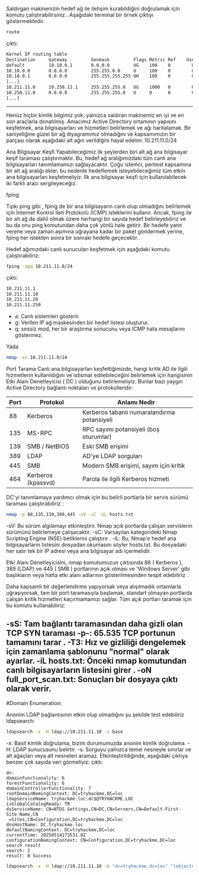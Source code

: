 Saldırgan makinenizin hedef ağ ile iletişim kurabildiğini doğrulamak için komutu çalıştırabilirsiniz . Aşağıdaki terminal bir örnek çıktıyı göstermektedir.
```bash
route
```
çıktı:
```bash
Kernel IP routing table
Destination     Gateway         Genmask         Flags Metric Ref    Use Iface
default         10.10.0.1       0.0.0.0         UG    100    0        0 ens5
10.10.0.0       0.0.0.0         255.255.0.0     U     100    0        0 ens5
10.10.0.1       0.0.0.0         255.255.255.255 UH    100    0        0 ens5
[...]
10.211.11.0     10.250.11.1     255.255.255.0   UG    1000   0        0 tun0
10.250.11.0     0.0.0.0         255.255.255.0   U     0      0        0 tun0
[...]
```
---
Henüz hiçbir kimlik bilgimiz yok; yalnızca saldıran makinemiz en iyi ve en son araçlarla donatılmış.
Amacımız Active Directory ortamının yapısını keşfetmek, ana bilgisayarları ve hizmetleri belirlemek ve ağı haritalamak.
Bir saniyeliğine güzel bir ağ diyagramımız olmadığını ve kapsamımızın bir parçası olarak aşağıdaki alt ağın verildiğini hayal edelim: 10.211.11.0/24

Ana Bilgisayar Keşfi
Yapabileceğimiz ilk şeylerden biri alt ağ ana bilgisayar keşif taraması çalıştırmaktır. Bu, hedef ağ aralığımızdaki tüm canlı ana bilgisayarları tanımlamamızı sağlayacaktır. Çoğu istemci, pentest kapsamına bir alt ağ aralığı ekler, bu nedenle hedeflemek isteyebileceğimiz tüm etkin ana bilgisayarları keşfetmeliyiz. İlk ana bilgisayar keşfi için kullanılabilecek iki farklı aracı sergileyeceğiz.

fping

Tıpkı ping gibi , fping de bir ana bilgisayarın canlı olup olmadığını belirlemek için İnternet Kontrol İleti Protokolü (ICMP) isteklerini kullanır.
Ancak, fping ile bir alt ağ da dahil olmak üzere herhangi bir sayıda hedef belirleyebiliriz ve bu da onu ping komutundan daha çok yönlü hale getirir.
Bir hedefe yanıt verene veya zaman aşımına uğrayana kadar bir paket göndermek yerine, fping her istekten sonra bir sonraki hedefe geçecektir.

Hedef ağımızdaki canlı sunucuları keşfetmek için aşağıdaki komutu çalıştırabiliriz:
```bash
fping -agq 10.211.11.0/24
```
çıktı:
```bash
10.211.11.1
10.211.11.10
10.211.11.20
10.211.11.250
```
- a: Canlı sistemleri gösterir.
- g: Verilen IP ağ maskesinden bir hedef listesi oluşturur.
- q: sessiz mod, her bir araştırma sonucunu veya ICMP hata mesajlarını göstermez.


Yada
```bash
nmap -sn 10.211.11.0/24
```

Port Tarama
Canlı ana bilgisayarları keşfettiğimizde, hangi kritik AD ile ilgili hizmetlerin kullanıldığını ve istismar edilebileceğini belirlemek için hangisinin Etki Alanı Denetleyicisi ( DC ) olduğunu belirlemeliyiz.
Bunlar bazı yaygın Active Directory bağlantı noktaları ve protokolleridir:

| Port   | Protokol       | Anlamı Nedir                              |
|--------|----------------|-------------------------------------------|
| 88     | Kerberos       | Kerberos tabanlı numaralandırma potansiyeli |
| 135    | MS-RPC         | RPC sayımı potansiyeli (boş oturumlar)     |
| 139    | SMB / NetBIOS  | Eski SMB erişimi                           |
| 389    | LDAP           | AD’ye LDAP sorguları                       |
| 445    | SMB            | Modern SMB erişimi, sayım için kritik      |
| 464    | Kerberos (kpassvd) | Parola ile ilgili Kerberos hizmeti       |


DC'yi tanımlamaya yardımcı olmak için bu belirli portlarla bir servis sürümü taraması çalıştırabiliriz :
```bash
nmap -p 88,135,139,389,445 -sV -sC -iL hosts.txt
```
-sV: Bu sürüm algılamayı etkinleştirir. Nmap açık portlarda çalışan servislerin sürümünü belirlemeye çalışacaktır.
-sC: Varsayılan kategorideki Nmap Scripting Engine (NSE) betiklerini çalıştırır .
-iL: Bu, Nmap'e hedef ana bilgisayarların listesini dosyadan okumasını söyler hosts.txt. Bu dosyadaki her satır tek bir IP adresi veya ana bilgisayar adı içermelidir.

Etki Alanı Denetleyicisini, nmap komutumuzun çıktısında 88 ( Kerberos ), 389 (LDAP) ve 445 ( SMB ) portlarının açık olması ve 'Windows Server' gibi başlıkların veya hatta etki alanı adlarının gösterilmesinden tespit edebiliriz .

Daha kapsamlı bir değerlendirme yapıyorsak veya alışılmadık ortamlarla uğraşıyorsak, tam bir port taramasıyla başlamak, standart olmayan portlarda çalışan kritik hizmetleri kaçırmamamızı sağlar. Tüm açık portları taramak için bu komutu kullanabiliriz:

-sS: Tam bağlantı taramasından daha gizli olan TCP SYN taraması
-p-: 65.535 TCP portunun tamamını tarar .
-T3: Hız ve gizliliği dengelemek için zamanlama şablonunu "normal" olarak ayarlar.
-iL hosts.txt: Önceki nmap komutundan canlı bilgisayarların listesini girer .
-oN full_port_scan.txt: Sonuçları bir dosyaya çıktı olarak verir.
---


#Domain Enumeration:

Anonim LDAP bağlantısının etkin olup olmadığını şu şekilde test edebiliriz ldapsearch:
```bash
ldapsearch -x -H ldap://10.211.11.10 -s base
```
-x: Basit kimlik doğrulama, bizim durumumuzda anonim kimlik doğrulama.
-H: LDAP sunucusunu belirtir.
-s: Sorguyu yalnızca temel nesneyle sınırlar ve alt ağaçları veya alt nesneleri aramaz.
Etkinleştirildiğinde, aşağıdaki çıktıya benzer çok sayıda veri görmeliyiz:
çıktı:
```
dn:
domainFunctionality: 6
forestFunctionality: 6
domainControllerFunctionality: 7
rootDomainNamingContext: DC=tryhackme,DC=loc
ldapServiceName: tryhackme.loc:dc$@TRYHACKME.LOC
isGlobalCatalogReady: TR
dsServiceName: CN=NTDS Settings,CN=DC,CN=Servers,CN=Default-First-Site-Name,CN
 =Sites,CN=Configuration,DC=tryhackme,DC=loc
dnsHostName: DC.tryhackme.loc
defaultNamingContext: DC=tryhackme,DC=loc
currentTime: 20250514173531.0Z
configurationNamingContext: CN=Configuration,DC=tryhackme,DC=loc
search result
search: 2
result: 0 Success
```
```bash
ldapsearch -x -H ldap://10.211.11.10 -b "dc=tryhackme,dc=loc" "(objectClass=person)"
```

